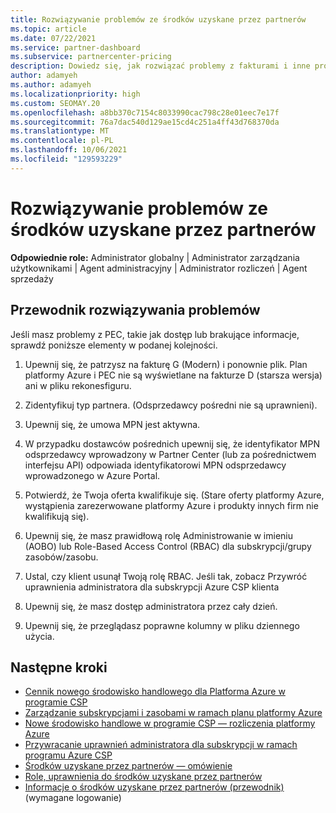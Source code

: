 ```yaml
---
title: Rozwiązywanie problemów ze środków uzyskane przez partnerów
ms.topic: article
ms.date: 07/22/2021
ms.service: partner-dashboard
ms.subservice: partnercenter-pricing
description: Dowiedz się, jak rozwiązać problemy z fakturami i inne problemy dotyczące środków uzyskane przez partnerów.
author: adamyeh
ms.author: adamyeh
ms.localizationpriority: high
ms.custom: SEOMAY.20
ms.openlocfilehash: a8bb370c7154c8033990cac798c28e01eec7e17f
ms.sourcegitcommit: 76a7dac540d129ae15cd4c251a4ff43d768370da
ms.translationtype: MT
ms.contentlocale: pl-PL
ms.lasthandoff: 10/06/2021
ms.locfileid: "129593229"
---
```

# <a name="troubleshooting-partner-earned-credit"></a>Rozwiązywanie problemów ze środków uzyskane przez partnerów

**Odpowiednie role:** Administrator globalny | Administrator zarządzania użytkownikami | Agent administracyjny | Administrator rozliczeń | Agent sprzedaży

## <a name="troubleshooting-guide"></a>Przewodnik rozwiązywania problemów

Jeśli masz problemy z PEC, takie jak dostęp lub brakujące informacje, sprawdź poniższe elementy w podanej kolejności.

1. Upewnij się, że patrzysz na fakturę G (Modern) i ponownie plik. Plan platformy Azure i PEC nie są wyświetlane na fakturze D (starsza wersja) ani w pliku rekonesfiguru.

2. Zidentyfikuj typ partnera. (Odsprzedawcy pośredni nie są uprawnieni).

3. Upewnij się, że umowa MPN jest aktywna.

4. W przypadku dostawców pośrednich upewnij się, że identyfikator MPN odsprzedawcy wprowadzony w Partner Center (lub za pośrednictwem interfejsu API) odpowiada identyfikatorowi MPN odsprzedawcy wprowadzonego w Azure Portal.

5. Potwierdź, że Twoja oferta kwalifikuje się. (Stare oferty platformy Azure, wystąpienia zarezerwowane platformy Azure i produkty innych firm nie kwalifikują się).

6. Upewnij się, że masz prawidłową rolę Administrowanie w imieniu (AOBO) lub Role-Based Access Control (RBAC) dla subskrypcji/grupy zasobów/zasobu.

7. Ustal, czy klient usunął Twoją rolę RBAC. Jeśli tak, zobacz Przywróć uprawnienia administratora dla subskrypcji Azure CSP klienta

8. Upewnij się, że masz dostęp administratora przez cały dzień.

9. Upewnij się, że przeglądasz poprawne kolumny w pliku dziennego użycia.

## <a name="next-steps"></a>Następne kroki

- [Cennik nowego środowisko handlowego dla Platforma Azure w programie CSP](azure-plan-price-list.md)
- [Zarządzanie subskrypcjami i zasobami w ramach planu platformy Azure](azure-plan-manage.md)
- [Nowe środowisko handlowe w programie CSP — rozliczenia platformy Azure](azure-plan-billing.md)
- [Przywracanie uprawnień administratora dla subskrypcji w ramach programu Azure CSP](reinstate-csp.md)
- [Środków uzyskane przez partnerów — omówienie](partner-earned-credit.md)
- [Role, uprawnienia do środków uzyskane przez partnerów](azure-roles-perms-pec.md)
- [Informacje o środków uzyskane przez partnerów (przewodnik)](https://partner.microsoft.com/resources/detail/understanding-partner-earned-credit-pdf) (wymagane logowanie)
